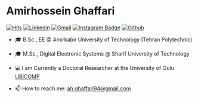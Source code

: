 <h1> Amirhossein Ghaffari </h1>

<!-- </a> <a href="https://www.github.com/hejazizo" target="_blank" rel="noreferrer"><img
src="https://img.shields.io/github/followers/hejazizo?logo=github&style=for-the-badge&color=0891b2&labelColor=1c1917" /></a> -->
[![Hits](https://hits.seeyoufarm.com/api/count/incr/badge.svg?url=https%3A%2F%2Fgithub.com%2FAhghaffari&count_bg=%2379C83D&title_bg=%23555555&icon=&icon_color=%23E7E7E7&title=hits&edge_flat=false)](https://hits.seeyoufarm.com)
[![Linkedin](https://img.shields.io/badge/-LinkedIn-blue?style=flat&logo=Linkedin&logoColor=white)](https://www.linkedin.com/in/amirhosseinghaffari/)
[![Gmail](https://img.shields.io/badge/-Gmail-c14438?style=flat&logo=Gmail&logoColor=white)](mailto:ah.ghaffari94@gmail.com)
[![Instagram Badge](https://img.shields.io/badge/-Instagram-purple?logo=instagram&logoColor=white&link=https://instagram.com/ali.hejazzii/)](https://www.instagram.com/amirhosseinghf)
[![Github](https://img.shields.io/github/followers/ahghaffari?label=Follow&style=social)](https://github.com/Ahghaffari)

- 🎓 B.Sc., EE @ Amirkabir University of Technology (Tehran Polytechnic)
- 🎓 M.Sc., Digital Electronic Systems @ Sharif University of Technology
- 💻 I am Currently a Doctoral Researcher at the University of Oulu [UBICOMP](https://ubicomp.oulu.fi/)

- 📫 How to reach me: ah.ghaffari94@gmail.com
